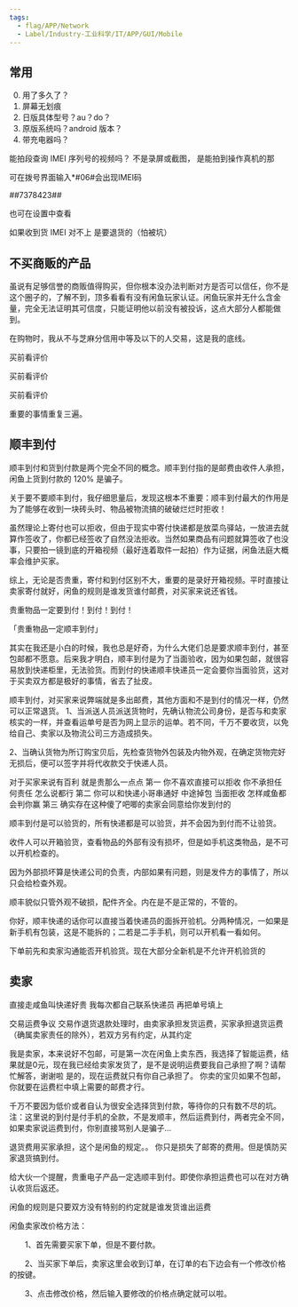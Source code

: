 ```yaml
---
tags:
  - flag/APP/Network
  - Label/Industry-工业科学/IT/APP/GUI/Mobile
---
```


## 常用


0. 用了多久了？
1. 屏幕无划痕
2. 日版具体型号？au？do？
3. 原版系统吗？android 版本？
4. 带充电器吗？

能拍段查询 IMEI 序列号的视频吗？
不是录屏或截图，
是能拍到操作真机的那

可在拨号界面输入*#06#会出现IMEI码

*#*#7378423#*#*

也可在设置中查看

如果收到货 IMEI 对不上
是要退货的（怕被坑）





## 不买商贩的产品

虽说有足够信誉的商贩值得购买，但你根本没办法判断对方是否可以信任，你不是这个圈子的，了解不到，顶多看看有没有闲鱼玩家认证。闲鱼玩家并无什么含金量，完全无法证明其可信度，只能证明他以前没有被投诉，这点大部分人都能做到。

在购物时，我从不与芝麻分信用中等及以下的人交易，这是我的底线。

买前看评价

买前看评价

买前看评价

重要的事情重复三遍。




## 顺丰到付

顺丰到付和货到付款是两个完全不同的概念。顺丰到付指的是邮费由收件人承担，闲鱼上货到付款的 120% 是骗子。

关于要不要顺丰到付，我仔细思量后，发现这根本不重要：顺丰到付最大的作用是为了能够在收到一块砖头时、物品被物流搞的破破烂烂时拒收！

虽然理论上寄付也可以拒收，但由于现实中寄付快递都是放菜鸟驿站，一放进去就算作签收了，你都已经签收了自然没法拒收。当然如果商品有问题就算签收了也没事，只要拍一镜到底的开箱视频（最好连着取件一起拍）作为证据，闲鱼法庭大概率会维护买家。

综上，无论是否贵重，寄付和到付区别不大，重要的是录好开箱视频。平时直接让卖家寄付就好，闲鱼的规则是谁发货谁付邮费，对买家来说还省钱。

贵重物品一定要到付！到付！到付！

「贵重物品一定顺丰到付」

其实在我还是小白的时候，我也总是好奇，为什么大佬们总是要求顺丰到付，甚至包邮都不愿意。后来我才明白，顺丰到付是为了当面验收，因为如果包邮，就很容易放到快递柜里，无法验货。而到付的快递顺丰快递员一定会要你当面验货，这对于买卖双方都是极好的事情，省去了扯皮。


顺丰到付，对买家来说弊端就是多出邮费，其他方面和不是到付的情况一样，仍然可以正常退货。
1、当派送人员派送货物时，先确认物流公司身份，是否与和卖家核实的一样，并查看运单号是否为网上显示的运单。若不同，千万不要收货，以免给自己、卖家以及物流公司三方造成损失。

2、当确认货物为所订购宝贝后，先检查货物外包装及内物外观，在确定货物完好无损后，便可以签字并将代收款交于快递人员。

对于买家来说有百利 就是贵那么一点点
第一 你不喜欢直接可以拒收 你不承担任何责任 怎么说都行
第二 你可以和快递小哥串通好 中途掉包 当面拒收 怎样咸鱼都会判你赢
第三 确实存在这种傻了吧唧的卖家会同意给你发到付的

顺丰到付是可以验货的，所有快递都是可以验货，并不会因为到付而不让验货。

收件人可以开箱验货，查看物品的外部有没有损坏，但是如手机这类物品，是不可以开机检查的。

因为外部损坏算是快递公司的负责，内部如果有问题，则是发件方的事情了，所以只会给检查外观。

顺丰貌似只管外观不破损，配件齐全。内在是不是正常的，不管的。

你好，顺丰快递的话你可以直接当着快递员的面拆开验机。分两种情况，一如果是新手机有包装，这是不能拆的；二若是二手手机，则可以开机看一看如何。

下单前先和卖家沟通能否开机验货。现在大部分全新机是不允许开机验货的



## 卖家

直接走咸鱼叫快递好贵 我每次都自己联系快递员 再把单号填上

交易运费争议
交易作退货退款处理时，由卖家承担发货运费，买家承担退货运费（确属卖家责任的除外），若双方另有约定，从其约定

我是卖家，本来说好不包邮，可是第一次在闲鱼上卖东西，我选择了智能运费，结果就是0元，现在我已经给卖家发货了，是不是说明运费要我自己承担了啊？请帮忙解答，谢谢啦
是的，现在运费就只有你自己承担了。
你卖的宝贝如果不包邮，你就要在运费栏中填上需要的邮费才行。

千万不要因为低价或者自认为很安全选择货到付款，等待你的只有数不尽的坑。
注：这里说的到付是付手机的全款，不是发顺丰，然后运费到付，两者完全不同，如果卖家说运费到付，你别直接骂别人是骗子...

退货费用买家承担，这个是闲鱼的规定。。
你只是损失了邮寄的费用。但是慎防买家退货搞到付。

给大伙一个提醒，贵重电子产品一定选顺丰到付。即使你承担运费也可以在对方确认收货后返还。

闲鱼的规则是只要双方没有特别的约定就是谁发货谁出运费

闲鱼卖家改价格方法：

　　1、首先需要买家下单，但是不要付款。

　　2、当买家下单后，卖家这里会收到订单，在订单的右下边会有一个修改价格的按键。

　　3、点击修改价格，然后输入要修改的价格点确定就可以啦。



